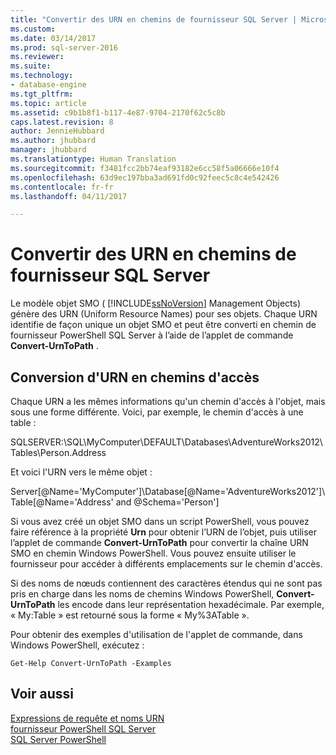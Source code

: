 ```yaml
---
title: "Convertir des URN en chemins de fournisseur SQL Server | Microsoft Docs"
ms.custom: 
ms.date: 03/14/2017
ms.prod: sql-server-2016
ms.reviewer: 
ms.suite: 
ms.technology:
- database-engine
ms.tgt_pltfrm: 
ms.topic: article
ms.assetid: c9b1b8f1-b117-4e87-9704-2170f62c5c8b
caps.latest.revision: 8
author: JennieHubbard
ms.author: jhubbard
manager: jhubbard
ms.translationtype: Human Translation
ms.sourcegitcommit: f3481fcc2bb74eaf93182e6cc58f5a06666e10f4
ms.openlocfilehash: 63d9ec197bba3ad691fd0c92feec5c8c4e542426
ms.contentlocale: fr-fr
ms.lasthandoff: 04/11/2017

---
```

# <a name="convert-urns-to-sql-server-provider-paths"></a>Convertir des URN en chemins de fournisseur SQL Server
  Le modèle objet SMO ( [!INCLUDE[ssNoVersion](../../includes/ssnoversion-md.md)] Management Objects) génère des URN (Uniform Resource Names) pour ses objets. Chaque URN identifie de façon unique un objet SMO et peut être converti en chemin de fournisseur PowerShell SQL Server à l’aide de l’applet de commande **Convert-UrnToPath** .  
  
## <a name="converting-urns-to-paths"></a>Conversion d'URN en chemins d'accès  
 Chaque URN a les mêmes informations qu'un chemin d'accès à l'objet, mais sous une forme différente. Voici, par exemple, le chemin d'accès à une table :  
  
 SQLSERVER:\SQL\MyComputer\DEFAULT\Databases\AdventureWorks2012\Tables\Person.Address  
  
 Et voici l'URN vers le même objet :  
  
 Server[@Name='MyComputer']\Database[@Name='AdventureWorks2012']\Table[@Name='Address' and @Schema='Person']  
  
 Si vous avez créé un objet SMO dans un script PowerShell, vous pouvez faire référence à la propriété **Urn** pour obtenir l’URN de l’objet, puis utiliser l’applet de commande **Convert-UrnToPath** pour convertir la chaîne URN SMO en chemin Windows PowerShell. Vous pouvez ensuite utiliser le fournisseur pour accéder à différents emplacements sur le chemin d'accès.  
  
 Si des noms de nœuds contiennent des caractères étendus qui ne sont pas pris en charge dans les noms de chemins Windows PowerShell, **Convert-UrnToPath** les encode dans leur représentation hexadécimale. Par exemple, « My:Table » est retourné sous la forme « My%3ATable ».  
  
 Pour obtenir des exemples d'utilisation de l'applet de commande, dans Windows PowerShell, exécutez :  
  
```  
Get-Help Convert-UrnToPath -Examples  
```  
  
## <a name="see-also"></a>Voir aussi  
 [Expressions de requête et noms URN](../../powershell/query-expressions-and-uniform-resource-names.md)   
 [fournisseur PowerShell SQL Server](../../relational-databases/scripting/sql-server-powershell-provider.md)   
 [SQL Server PowerShell](../../relational-databases/scripting/sql-server-powershell.md)  
  
  
